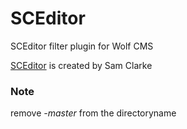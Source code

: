 # SCEditor
SCEditor filter plugin for Wolf CMS


[SCEditor] is created by Sam Clarke

### Note
remove *-master* from the directoryname

[SCEditor]:http://www.sceditor.com/